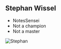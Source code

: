 ## Stephan Wissel

-   NotesSensei
-   Not a champion
-   Not a master

![Stephan](slides/images/stephan.png)
